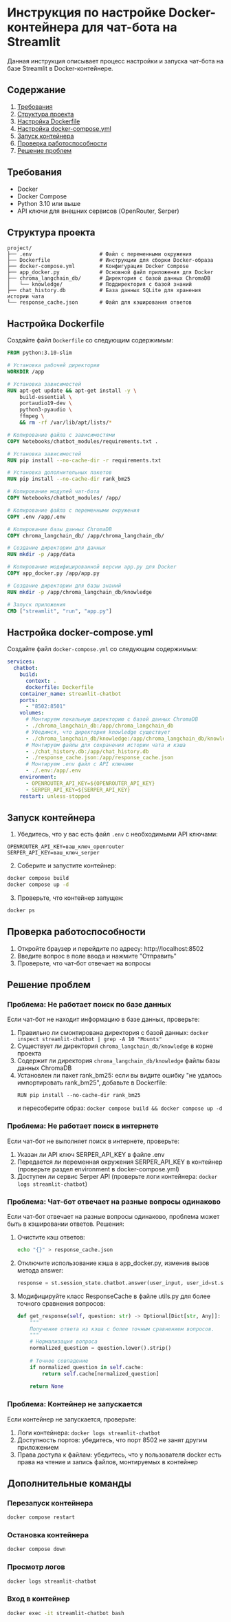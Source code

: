 # Инструкция по настройке Docker-контейнера для чат-бота на Streamlit

Данная инструкция описывает процесс настройки и запуска чат-бота на базе Streamlit в Docker-контейнере.

## Содержание

1. [Требования](#требования)
2. [Структура проекта](#структура-проекта)
3. [Настройка Dockerfile](#настройка-dockerfile)
4. [Настройка docker-compose.yml](#настройка-docker-composeyml)
5. [Запуск контейнера](#запуск-контейнера)
6. [Проверка работоспособности](#проверка-работоспособности)
7. [Решение проблем](#решение-проблем)

## Требования

- Docker
- Docker Compose
- Python 3.10 или выше
- API ключи для внешних сервисов (OpenRouter, Serper)

## Структура проекта

```
project/
├── .env                      # Файл с переменными окружения
├── Dockerfile                # Инструкции для сборки Docker-образа
├── docker-compose.yml        # Конфигурация Docker Compose
├── app_docker.py             # Основной файл приложения для Docker
├── chroma_langchain_db/      # Директория с базой данных ChromaDB
│   └── knowledge/            # Поддиректория с базой знаний
├── chat_history.db           # База данных SQLite для хранения истории чата
└── response_cache.json       # Файл для кэширования ответов
```

## Настройка Dockerfile

Создайте файл `Dockerfile` со следующим содержимым:

```dockerfile
FROM python:3.10-slim

# Установка рабочей директории
WORKDIR /app

# Установка зависимостей
RUN apt-get update && apt-get install -y \
    build-essential \
    portaudio19-dev \
    python3-pyaudio \
    ffmpeg \
    && rm -rf /var/lib/apt/lists/*

# Копирование файла с зависимостями
COPY Notebooks/chatbot_modules/requirements.txt .

# Установка зависимостей
RUN pip install --no-cache-dir -r requirements.txt

# Установка дополнительных пакетов
RUN pip install --no-cache-dir rank_bm25

# Копирование модулей чат-бота
COPY Notebooks/chatbot_modules/ /app/

# Копирование файла с переменными окружения
COPY .env /app/.env

# Копирование базы данных ChromaDB
COPY chroma_langchain_db/ /app/chroma_langchain_db/

# Создание директории для данных
RUN mkdir -p /app/data

# Копирование модифицированной версии app.py для Docker
COPY app_docker.py /app/app.py

# Создание директории для базы знаний
RUN mkdir -p /app/chroma_langchain_db/knowledge

# Запуск приложения
CMD ["streamlit", "run", "app.py"]
```

## Настройка docker-compose.yml

Создайте файл `docker-compose.yml` со следующим содержимым:

```yaml
services:
  chatbot:
    build:
      context: .
      dockerfile: Dockerfile
    container_name: streamlit-chatbot
    ports:
      - "8502:8501"
    volumes:
      # Монтируем локальную директорию с базой данных ChromaDB
      - ./chroma_langchain_db:/app/chroma_langchain_db
      # Убедимся, что директория knowledge существует
      - ./chroma_langchain_db/knowledge:/app/chroma_langchain_db/knowledge
      # Монтируем файлы для сохранения истории чата и кэша
      - ./chat_history.db:/app/chat_history.db
      - ./response_cache.json:/app/response_cache.json
      # Монтируем .env файл с API ключами
      - ./.env:/app/.env
    environment:
      - OPENROUTER_API_KEY=${OPENROUTER_API_KEY}
      - SERPER_API_KEY=${SERPER_API_KEY}
    restart: unless-stopped
```

## Запуск контейнера

1. Убедитесь, что у вас есть файл `.env` с необходимыми API ключами:

```
OPENROUTER_API_KEY=ваш_ключ_openrouter
SERPER_API_KEY=ваш_ключ_serper
```

2. Соберите и запустите контейнер:

```bash
docker compose build
docker compose up -d
```

3. Проверьте, что контейнер запущен:

```bash
docker ps
```

## Проверка работоспособности

1. Откройте браузер и перейдите по адресу: http://localhost:8502
2. Введите вопрос в поле ввода и нажмите "Отправить"
3. Проверьте, что чат-бот отвечает на вопросы

## Решение проблем

### Проблема: Не работает поиск по базе данных

Если чат-бот не находит информацию в базе данных, проверьте:
1. Правильно ли смонтирована директория с базой данных: `docker inspect streamlit-chatbot | grep -A 10 "Mounts"`
2. Существует ли директория `chroma_langchain_db/knowledge` в корне проекта
3. Содержит ли директория `chroma_langchain_db/knowledge` файлы базы данных ChromaDB
4. Установлен ли пакет rank_bm25: если вы видите ошибку "не удалось импортировать rank_bm25", добавьте в Dockerfile:
   ```
   RUN pip install --no-cache-dir rank_bm25
   ```
   и пересоберите образ: `docker compose build && docker compose up -d`

### Проблема: Не работает поиск в интернете

Если чат-бот не выполняет поиск в интернете, проверьте:
1. Указан ли API ключ SERPER_API_KEY в файле .env
2. Передается ли переменная окружения SERPER_API_KEY в контейнер (проверьте раздел environment в docker-compose.yml)
3. Доступен ли сервис Serper API (проверьте логи контейнера: `docker logs streamlit-chatbot`)

### Проблема: Чат-бот отвечает на разные вопросы одинаково

Если чат-бот отвечает на разные вопросы одинаково, проблема может быть в кэшировании ответов. Решения:

1. Очистите кэш ответов:
   ```bash
   echo "{}" > response_cache.json
   ```

2. Отключите использование кэша в app_docker.py, изменив вызов метода answer:
   ```python
   response = st.session_state.chatbot.answer(user_input, user_id=st.session_state.user_id, use_cache=False)
   ```

3. Модифицируйте класс ResponseCache в файле utils.py для более точного сравнения вопросов:
   ```python
   def get_response(self, question: str) -> Optional[Dict[str, Any]]:
       """
       Получение ответа из кэша с более точным сравнением вопросов.
       """
       # Нормализация вопроса
       normalized_question = question.lower().strip()
       
       # Точное совпадение
       if normalized_question in self.cache:
           return self.cache[normalized_question]
       
       return None
   ```

### Проблема: Контейнер не запускается

Если контейнер не запускается, проверьте:
1. Логи контейнера: `docker logs streamlit-chatbot`
2. Доступность портов: убедитесь, что порт 8502 не занят другим приложением
3. Права доступа к файлам: убедитесь, что у пользователя docker есть права на чтение и запись файлов, монтируемых в контейнер

## Дополнительные команды

### Перезапуск контейнера

```bash
docker compose restart
```

### Остановка контейнера

```bash
docker compose down
```

### Просмотр логов

```bash
docker logs streamlit-chatbot
```

### Вход в контейнер

```bash
docker exec -it streamlit-chatbot bash